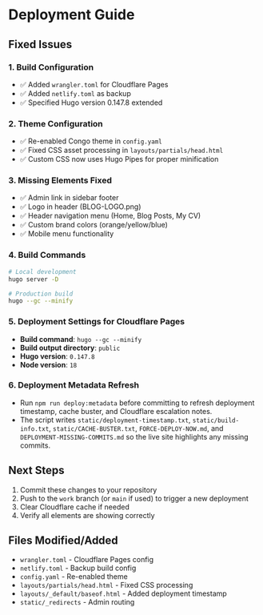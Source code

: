 # Deployment Guide

## Fixed Issues

### 1. Build Configuration
- ✅ Added `wrangler.toml` for Cloudflare Pages
- ✅ Added `netlify.toml` as backup
- ✅ Specified Hugo version 0.147.8 extended

### 2. Theme Configuration
- ✅ Re-enabled Congo theme in `config.yaml`
- ✅ Fixed CSS asset processing in `layouts/partials/head.html`
- ✅ Custom CSS now uses Hugo Pipes for proper minification

### 3. Missing Elements Fixed
- ✅ Admin link in sidebar footer
- ✅ Logo in header (BLOG-LOGO.png)
- ✅ Header navigation menu (Home, Blog Posts, My CV)
- ✅ Custom brand colors (orange/yellow/blue)
- ✅ Mobile menu functionality

### 4. Build Commands
```bash
# Local development
hugo server -D

# Production build
hugo --gc --minify
```

### 5. Deployment Settings for Cloudflare Pages
- **Build command**: `hugo --gc --minify`
- **Build output directory**: `public`
- **Hugo version**: `0.147.8`
- **Node version**: `18`

### 6. Deployment Metadata Refresh
- Run `npm run deploy:metadata` before committing to refresh deployment timestamp,
  cache buster, and Cloudflare escalation notes.
- The script writes `static/deployment-timestamp.txt`, `static/build-info.txt`,
  `static/CACHE-BUSTER.txt`, `FORCE-DEPLOY-NOW.md`, and `DEPLOYMENT-MISSING-COMMITS.md`
  so the live site highlights any missing commits.

## Next Steps
1. Commit these changes to your repository
2. Push to the `work` branch (or `main` if used) to trigger a new deployment
3. Clear Cloudflare cache if needed
4. Verify all elements are showing correctly

## Files Modified/Added
- `wrangler.toml` - Cloudflare Pages config
- `netlify.toml` - Backup build config  
- `config.yaml` - Re-enabled theme
- `layouts/partials/head.html` - Fixed CSS processing
- `layouts/_default/baseof.html` - Added deployment timestamp
- `static/_redirects` - Admin routing